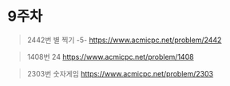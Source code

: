 # 9주차

> 2442번 별 찍기 -5-
https://www.acmicpc.net/problem/2442

> 1408번 24
https://www.acmicpc.net/problem/1408

> 2303번 숫자게임
https://www.acmicpc.net/problem/2303